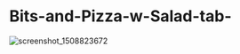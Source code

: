 # Bits-and-Pizza-w-Salad-tab-
![screenshot_1508823672](https://user-images.githubusercontent.com/14055135/31926607-a5818964-b85d-11e7-9c9a-7fd4be96a882.png)
